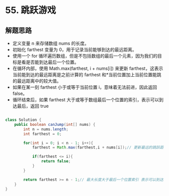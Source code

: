 # 55. 跳跃游戏


## 解题思路

* 定义变量 n 来存储数组 nums 的长度。
* 初始化 farthest 变量为 0，用于记录当前能够到达的最远距离。
* 使用一个 for 循环遍历数组，但是不包括数组的最后一个元素，因为我们的目标是看是否能到达最后一个位置。
* 在循环内部，使用 Math.max(farthest, i + nums[i]) 来更新 farthest，这表示当前能到达的最远距离是之前计算的 farthest 和*当前位置加上当前位置能跳的最远距离中的较大值。
* 如果在某一刻 farthest 小于或等于当前位置 i，意味着无法前进，因此返回 false。
* 循环结束后，如果 farthest 大于或等于数组最后一个位置的索引，表示可以到达最后，返回 true

```java

class Solution {
    public boolean canJump(int[] nums) {
        int n = nums.length;
        int farthest = 0;

        for(int i = 0; i < n - 1; i++){
            farthest = Math.max(farthest,i + nums[i]);// 更新最远的跳跃距离

            if(farthest <= i){
                return false;
            }
        }

        return farthest >= n - 1;// 最大长度大于最后一个位置索引 表示可以到达
    }
}
```
